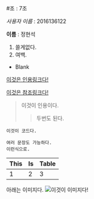 #조 : 7조

*사용자 이름* : 2016136122

**이름** : 정현석


1. 쓸게없다.
1. 여백.
* Blank

[이것은 인용링크다!](https://www.google.com)

[이것은 참조링크다!][1]

>이것이 인용이다.
>> 두번도 된다.


```이것이 코드다.```
```
여러 문장도 가능하다.
이런식으로.
```



This | Is | Table
--- | --- | ---
1 | 2 | 3

아래는 이미지다.
![이것이 이미지다!](https://raw.github.com/dcurtis/markdown-mark/master/png/208x128.png)






[1]: https://www.naver.com
